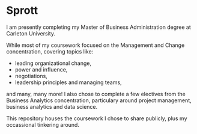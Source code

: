 # Sprott

I am presently completing my Master of Business Administration degree at Carleton University. 

While most of my coursework focused on the Management and Change concentration, covering topics like: 
- leading organizational change, 
- power and influence, 
- negotiations, 
- leadership principles and managing teams, 

and many, many more! I also chose to complete a few electives from the Business Analytics concentration, particulary around project management, business analytics and data science. 

This repository houses the coursework I chose to share publicly, plus my occassional tinkering around.
